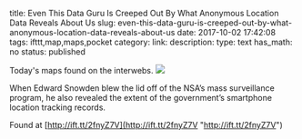 title: Even This Data Guru Is Creeped Out By What Anonymous Location Data Reveals About Us
slug: even-this-data-guru-is-creeped-out-by-what-anonymous-location-data-reveals-about-us
date: 2017-10-02 17:42:08
tags: ifttt,map,maps,pocket
category: 
link: 
description: 
type: text
has_math: no
status: published

Today's maps found on the interwebs. ![](http://ift.tt/2xzQVo3)  
  

When Edward Snowden blew the lid off of the NSA’s mass surveillance program, he also revealed the extent of the government’s smartphone location tracking records.  
  

Found at [http://ift.tt/2fnyZ7V](http://ift.tt/2fnyZ7V "http://ift.tt/2fnyZ7V")




